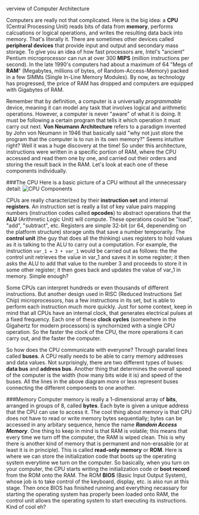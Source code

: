 verview of Computer Architecture

Computers are really not that complicated. Here is the big idea: a **CPU** (Central Processing Unit) reads bits of data from **memory**, performs calcuations or logical operations, and writes the resulting data back into memory. That's literally it. There are sometimes other devices called **peripheral devices** that provide input and output and secondary mass storage. To give you an idea of how fast processors are, Intel's "ancient" Pentium microprocessor can run at over 300 **MIPS** (million instructions per second). In the late 1990's computers had about a maximum of 64 "Megs of **RAM**" (Megabytes, millions of bytes, of Random-Access-Memory) packed in a few SIMMs (Single In-Line Memory Modules). By now, as technology has progressed, the price of RAM has dropped and computers are equipped with Gigabytes of RAM.

Remember that by definition, a computer is a universally _programmable_ device, meaning it can model any task that involves logical and arithmetic operations. However, a computer is never "aware" of what it is doing. It must be following a certain program that tells it which operation it must carry out next. **Von Neumann Architecture** refers to a paradigm invented by John von Neumann in 1946 that basically said "why not just store the program that the computer is to run in its own memory?" Seems intuitive right? Well it was a huge discovery at the time! So under this architecture, instructions were written in a specific portion of RAM, where the CPU accessed and read them one by one, and carried out their orders and storing the result back in the RAM. Let's look at each one of these components individually.

###The CPU
Here is a basic picture of a CPU without all the unnecessary detail:
![CPU Components](http://upload.wikimedia.org/wikipedia/commons/d/d8/ABasicComputer.gif)

CPUs are really characterized by their **instruction set** and internal **registers**. An instruction set is really a list of key value pairs mapping numbers (instruction codes called **opcodes**) to abstract operations that the **ALU** (Arithmetic Logic Unit) will compute. These operations could be "load", "add", "subtract", etc. Registers are simple 32-bit (or 64, depenending on the platform structure) storage units that save a number temporarily. The **control unit** (the guy that does all the thinking) uses registers to hold values as it is talking to the ALU to carry out a computation. For example, the instruction `var_1 = 3 + var_1` would be carried out as follows: the the control unit retrieves the value in var_1 and saves it in some register; it then asks the ALU to add that value to the number 3 and proceeds to store it in some other register; it then goes back and updates the value of var_1 in memory. Simple enough?

Some CPUs can interpret hundreds or even thousands of different instructions. But another design used in RISC (Reduced Instructions Set Chip) microprocessors, has a few instructions in its set, but is able to perform each instruction much more quickly. Just for some context, keep in mind that all CPUs have an internal clock, that generates electrical pulses at a fixed frequency. Each one of these **clock cycles** (somewhere in the Gigahertz for modern processors) is synchornized with a single CPU operation. So the faster the clock of the CPU, the more operations it can carry out, and the faster the computer.

So how does the CPU communicate with everyone? Through parallel lines called **buses**. A CPU really needs to be able to carry memory addresses and data values. Not surprisingly, there are two different types of buses: **data bus** and **address bus**. Another thing that determines the overall speed of the computer is the width (how many bits wide it is) and speed of the buses. All the lines in the above diagram more or less represent buses connecting the different components to one another.

###Memory
Computer memory is really a 1-dimensional array of **bits**, arranged in groups of 8, called **bytes**. Each byte is given a unique address that the CPU can use to access it. The cool thing about memory is that CPU does not have to read or write memory bytes sequentially; bytes can be accessed in any arbitary sequence, hence the name **_Random Access Memory_**. One thing to keep in mind is that RAM is volatile; this means that every time we turn off the computer, the RAM is wiped clean. This is why there is another kind of memory that is permanent and non-erasable (or at least it is in principle). This is called **read-only memory** or **ROM**. Here is where we can store the initialization code that boots up the operating system everytime we turn on the computer. So basically, when you turn on your computer, the CPU starts writing the initialization code or **boot record** from the ROM onto the RAM. The ROM **BIOS** (Basic Input Output System), whose job is to take control of the keyboard, display, etc. is also run at this stage. Then once BIOS has finished running and everything necassary for starting the operating system has properly been loaded onto RAM, the control unit allows the operating system to start executing its instructions. Kind of cool eh?



